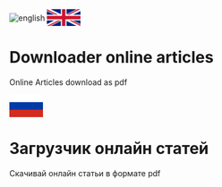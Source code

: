 <img height="600em" src="https://i0.wp.com/www.aftvnews.com/wp-content/uploads/2017/01/downloader-icon-wide-v1.1.1-1280-720.png?fit=1280%2C720&quality=100&ssl=1" alt="english" align = "center"/>

<img height="30em" src="https://raw.githubusercontent.com/anki-geo/ultimate-geography/a44a569a922e1d241517113e2917736af808eed7/src/media/flags/ug-flag-united_kingdom.svg" alt="english" align = "center"/>

# Downloader online articles
Online Articles download as pdf
 
<img height="40em" src="https://raw.githubusercontent.com/anki-geo/ultimate-geography/a44a569a922e1d241517113e2917736af808eed7/src/media/flags/ug-flag-russia.svg" alt="russian" align = "center"/>

# Загрузчик онлайн статей
Скачивай онлайн статьи в формате pdf
